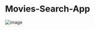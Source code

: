 # Movies-Search-App
![image](https://user-images.githubusercontent.com/94120092/209564659-8e631068-a6f0-4b61-955a-c5e981b47508.png)
